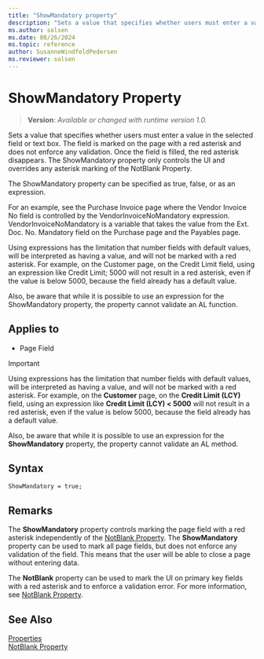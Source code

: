 ```yaml
---
title: "ShowMandatory property"
description: "Sets a value that specifies whether users must enter a value in the selected field or text box."
ms.author: solsen
ms.date: 08/26/2024
ms.topic: reference
author: SusanneWindfeldPedersen
ms.reviewer: solsen
---
```

[//]: # (START>DO_NOT_EDIT)
[//]: # (IMPORTANT:Do not edit any of the content between here and the END>DO_NOT_EDIT.)
[//]: # (Any modifications should be made in the .xml files in the ModernDev repo.)
# ShowMandatory Property
> **Version**: _Available or changed with runtime version 1.0._

Sets a value that specifies whether users must enter a value in the selected field or text box. The field is marked on the page with a red asterisk and does not enforce any validation. Once the field is filled, the red asterisk disappears. The ShowMandatory property only controls the UI and overrides any asterisk marking of the NotBlank Property.

The ShowMandatory property can be specified as true, false, or as an expression.

For an example, see the Purchase Invoice page where the Vendor Invoice No field is controlled by the VendorInvoiceNoMandatory expression. VendorInvoiceNoMandatory is a variable that takes the value from the Ext. Doc. No. Mandatory field on the Purchase page and the Payables page.

Using expressions has the limitation that number fields with default values, will be interpreted as having a value, and will not be marked with a red asterisk. For example, on the Customer page, on the Credit Limit field, using an expression like Credit Limit; 5000 will not result in a red asterisk, even if the value is below 5000, because the field already has a default value.

Also, be aware that while it is possible to use an expression for the ShowMandatory property, the property cannot validate an AL function.

## Applies to
-   Page Field

[//]: # (IMPORTANT: END>DO_NOT_EDIT)


> [!IMPORTANT]  
> Using expressions has the limitation that number fields with default values, will be interpreted as having a value, and will not be marked with a red asterisk. For example, on the **Customer** page, on the **Credit Limit (LCY)** field, using an expression like **Credit Limit (LCY) < 5000** will not result in a red asterisk, even if the value is below 5000, because the field already has a default value.  
>   
> Also, be aware that while it is possible to use an expression for the **ShowMandatory** property, the property cannot validate an AL method.  
  
## Syntax

```AL
ShowMandatory = true;
```
 
## Remarks  

The **ShowMandatory** property controls marking the page field with a red asterisk independently of the [NotBlank Property](devenv-notblank-property.md). The **ShowMandatory** property can be used to mark all page fields, but does not enforce any validation of the field. This means that the user will be able to close a page without entering data.  
  
The **NotBlank** property can be used to mark the UI on primary key fields with a red asterisk and to enforce a validation error. For more information, see [NotBlank Property](devenv-notblank-property.md).  
  
## See Also  

[Properties](devenv-properties.md)   
[NotBlank Property](devenv-notblank-property.md)